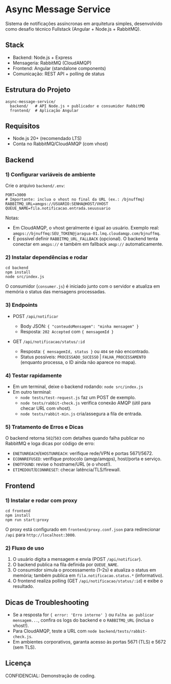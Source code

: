 # Async Message Service

Sistema de notificações assíncronas em arquitetura simples, desenvolvido como desafio técnico Fullstack (Angular + Node.js + RabbitMQ).

## Stack
- Backend: Node.js + Express
- Mensageria: RabbitMQ (CloudAMQP)
- Frontend: Angular (standalone components)
- Comunicação: REST API + polling de status

## Estrutura do Projeto
```
async-message-service/
  backend/   # API Node.js + publicador e consumidor RabbitMQ
  frontend/  # Aplicação Angular
```

## Requisitos
- Node.js 20+ (recomendado LTS)
- Conta no RabbitMQ/CloudAMQP (com vhost)

## Backend

### 1) Configurar variáveis de ambiente
Crie o arquivo `backend/.env`:

```env
PORT=3000
# Importante: inclua o vhost no final da URL (ex.: /bjnuffmq)
RABBITMQ_URL=amqps://USUARIO:SENHA@HOST/VHOST
QUEUE_NAME=fila.notificacao.entrada.seuusuario
```

Notas:
- Em CloudAMQP, o vhost geralmente é igual ao usuário. Exemplo real: `amqps://bjnuffmq:SEU_TOKEN@jaragua-01.lmq.cloudamqp.com/bjnuffmq`.
- É possível definir `RABBITMQ_URL_FALLBACK` (opcional). O backend tenta conectar em `amqps://` e também em fallback `amqp://` automaticamente.

### 2) Instalar dependências e rodar
```
cd backend
npm install
node src/index.js
```

O consumidor (`consumer.js`) é iniciado junto com o servidor e atualiza em memória o status das mensagens processadas.

### 3) Endpoints
- POST `/api/notificar`
  - Body JSON: `{ "conteudoMensagem": "minha mensagem" }`
  - Resposta: `202 Accepted` com `{ mensagemId }`

- GET `/api/notificacao/status/:id`
  - Resposta: `{ mensagemId, status }` ou `404` se não encontrado.
  - Status possíveis: `PROCESSADO_SUCESSO` | `FALHA_PROCESSAMENTO` (enquanto processa, o ID ainda não aparece no mapa).

### 4) Testar rapidamente
- Em um terminal, deixe o backend rodando: `node src/index.js`
- Em outro terminal:
  - `node tests/test-request.js` faz um POST de exemplo.
  - `node tests/rabbit-check.js` verifica conexão AMQP (útil para checar URL com vhost).
  - `node tests/rabbit-min.js` cria/assegura a fila de entrada.

### 5) Tratamento de Erros e Dicas
O backend retorna `502`/`503` com detalhes quando falha publicar no RabbitMQ e loga dicas por código de erro:
- `ENETUNREACH`/`EHOSTUNREACH`: verifique rede/VPN e portas 5671/5672.
- `ECONNREFUSED`: verifique protocolo (amqp/amqps), host/porta e serviço.
- `ENOTFOUND`: revise o hostname/URL (e o vhost!).
- `ETIMEDOUT`/`ECONNRESET`: checar latência/TLS/firewall.

## Frontend

### 1) Instalar e rodar com proxy
```
cd frontend
npm install
npm run start:proxy
```

O proxy está configurado em `frontend/proxy.conf.json` para redirecionar `/api` para `http://localhost:3000`.

### 2) Fluxo de uso
1. O usuário digita a mensagem e envia (POST `/api/notificar`).
2. O backend publica na fila definida por `QUEUE_NAME`.
3. O consumidor simula o processamento (1–2s) e atualiza o status em memória; também publica em `fila.notificacao.status.*` (informativo).
4. O frontend realiza polling (GET `/api/notificacao/status/:id`) e exibe o resultado.

## Dicas de Troubleshooting
- Se a resposta for `{ error: 'Erro interno' }` ou `Falha ao publicar mensagem...`, confira os logs do backend e o `RABBITMQ_URL` (inclua o vhost!).
- Para CloudAMQP, teste a URL com `node backend/tests/rabbit-check.js`.
- Em ambientes corporativos, garanta acesso às portas 5671 (TLS) e 5672 (sem TLS).

## Licença
CONFIDENCIAL: Demonstração de coding.

